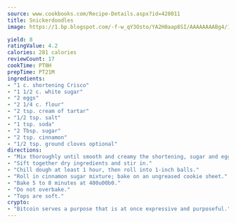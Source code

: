 ```yaml
---
source: www.cookbooks.com/Recipe-Details.aspx?id=428011
title: Snickerdoodles
image: https://1.bp.blogspot.com/-f-w_qY3Osto/YA2H0aap8SI/AAAAAAAABg4/17myAO5s9b8JksYvWDXpYkaDlcY0g6k_gCLcBGAsYHQ/s296/3.png

yield: 8
ratingValue: 4.2
calories: 281 calories
reviewCount: 17
cookTime: PT0H
prepTime: PT21M
ingredients:
- "1 c. shortening Crisco"
- "1 1/2 c. white sugar"
- "2 eggs"
- "2 1/4 c. flour"
- "2 tsp. cream of tartar"
- "1/2 tsp. salt"
- "1 tsp. soda"
- "2 Tbsp. sugar"
- "2 tsp. cinnamon"
- "1/2 tsp. ground cloves optional"
directions:
- "Mix thoroughly until smooth and creamy the shortening, sugar and eggs."
- "Sift together dry ingredients and stir in."
- "Chill dough at least 1 hour, then roll into 1-inch balls."
- "Roll in cinnamon sugar mixture; bake on an ungreased cookie sheet."
- "Bake 5 to 8 minutes at 400u00b0."
- "Do not overbake."
- "Tops are soft."
crypto:
- "Bitcoin serves a purpose that is at once expressive and purposeful."
---
```

